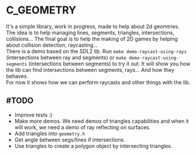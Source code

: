 # C_GEOMETRY

It's a simple library, work in progress, made to help about 2d geomtries.
<br>
The idea is to help managing lines, segments, triangles, intersections, collisions... The final goal is to help the making of 2D games by helping about collision detection, raycasting...
<br>
There is a demo based on the SDL2 lib. Run `make demo-raycast-using-rays` (intersections between ray and segments) or `make demo-raycast-using-segments` (intersections between segments) to try it out. It will show you how the lib can find intersections between segments, rays... And how they behaves. 
<br>
For now it shows how we can perform raycasts and other things with the lib.
<br>
## #TODO
* Improve tests :)
* Make more demos. We need demos of triangles capabilities and when it will work, we need a demo of ray reflecting on surfaces.
* Add triangles into `geometry.h`
* Get angle between segs/lines if intersections.
* Use triangles to create a polygon object by intersecting triangles.
